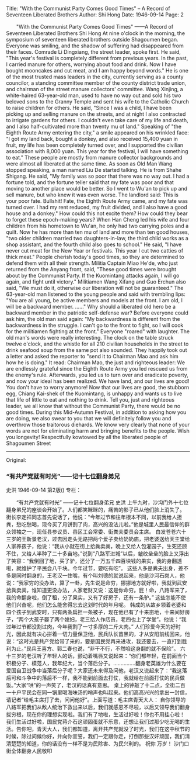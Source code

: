 Title: "With the Communist Party Comes Good Times" – A Record of Seventeen Liberated Brothers
Author: Shi Hong
Date: 1946-09-14
Page: 2

　　"With the Communist Party Comes Good Times"
    ——A Record of Seventeen Liberated Brothers
    Shi Hong
    At nine o'clock in the morning, the symposium of seventeen liberated brothers outside Shagoumen began. Everyone was smiling, and the shadow of suffering had disappeared from their faces.
    Comrade Li Dingxiang, the street leader, spoke first. He said, "This year's festival is completely different from previous years. In the past, I carried manure for others, worrying about food and drink. Now I have bought mooncakes and cut meat, and I am happy beyond words." He is one of the most trusted mass leaders in the city, currently serving as a county councilor, a standing committee member of the county district trade union, and chairman of the street manure collectors' committee.
    Wang Xinjing, a white-haired 63-year-old man, used to have no way out and sold his two beloved sons to the Granny Temple and sent his wife to the Catholic Church to raise children for others. He said, "Since I was a child, I have been picking up and selling manure on the streets, and at night I also contracted to irrigate gardens for others. I couldn't even take care of my life and death, and I also half-cultivated more than twenty mu of land." Speaking of "the Eighth Route Army entering the city," a smile appeared on his wrinkled face: "I got my land back, bought a donkey, and also received 15,400 yuan in fruit, my life has been completely turned over, and I supported the civilian association with 8,000 yuan. This year for the festival, I will have something to eat."
    These people are mostly from manure collector backgrounds and were almost all liberated at the same time. As soon as Old Man Wang stopped speaking, a man named Liu De started talking. He is from Shahe Shigang. He said, "My family was so poor that there was no way out. I had a fortune told, and the fortune teller said that my fate was poor and that moving to another place would be better. So I went to Wu'an to pick up and sell manure, but who knew it was even worse. The landlord said: This is your poor fate. Bullshit! Fate, the Eighth Route Army came, and my fate was turned over. I had my rent reduced, my fruit divided, and I also have a good house and a donkey."
    How could this not excite them? How could they bear to forget these epoch-making years?
    When Han Cheng led his wife and four children from his hometown to Wu'an, he only had two carrying poles and a quilt. Now he has more than ten mu of land and more than ten good houses, "two older children married two daughters-in-law, the third child works as a shop assistant, and the fourth child also goes to school." He said, "I have never cut meat for the New Year or festivals. This year I cut two catties of thick meat."
    People cherish today's good times, so they are determined to defend them with all their strength. Militia Captain Miao He'de, who just returned from the Anyang front, said, "These good times were brought about by the Communist Party. If the Kuomintang attacks again, I will go again, and fight until victory." Militiamen Wang Xifang and Guo Erchun also said, "We must do it, otherwise our liberation will not be guaranteed."
    The 63-year-old man listened to the young people and said with trembling lips: "You are all young, be active members and models at the front. I am old, I will be a backward member. ......" Why should a liberated old hero be a backward member in the patriotic self-defense war? Before everyone could ask him, the old man said again: "My backwardness is different from the backwardness in the struggle. I can't go to the front to fight, so I will cook for the militiamen fighting at the front." Everyone "roared" with laughter. The old man's words were really interesting.
    The clock on the table struck twelve o'clock, and the whistle for all 210 civilian households in the street to drink seafood soup from the same pot also sounded. They happily took out a letter and asked the reporter to "send it to Chairman Mao and ask him how he is doing." It read: Chairman Mao, the just and righteous leader:
    We are endlessly grateful since the Eighth Route Army you led rescued us from the enemy's rule. Afterwards, you led us to turn over and eradicate poverty, and now your ideal has been realized. We have land, and our lives are good! You don't have to worry anymore!
    Now that our lives are good, the stubborn egg, Chiang Kai-shek of the Kuomintang, is unhappy and wants us to live that life of little to eat and nothing to drink. Tell you, just and righteous leader, we all know that without the Communist Party, there would be no good times. During this Mid-Autumn Festival, in addition to asking how you are doing, we also swear to you that we will definitely follow you and overthrow those traitorous diehards. We know very clearly that none of your words are not for eliminating harm and bringing benefits to the people.
    Wish you longevity!
    Respectfully kowtowed by all the liberated people of Shagoumen Street



<hr /> 

Original: 


### “有共产党就有时光”——记十七位翻身弟兄
史洪
1946-09-14
第2版()
专栏：

　　“有共产党就有时光”
    ——记十七位翻身弟兄
    史洪
    上午九时，沙沟门外十七位翻身弟兄的座谈会开始了。人们都笑眯眯的，痛苦的影子已从他们脸上消失了。
    街长李定祥同志首先说话了，他说：“今年过节和往年根本不同，以前我给人担粪，愁吃愁喝，现今买了月饼割了肉，高兴的没法儿啦。”他是城里人民最信仰的群众领袖之一，现任县参议员、县区工会常委、街粪夫委员会主席。
    白发苍苍六十三岁的王新景老汉，过去因走头无路把两个爱子卖给奶奶庙，把老婆送给天主堂给人家养孩子，他说：“我从小就在街上拾粪卖粪，晚上又给人包灌园子，生死还顾不住，又给人半种了二十多亩地。”说到“八路军进城”以后，皱纹垒垒的脸上又浮出了笑容：“我倒回了地，买了驴，还分了一万五千四百块钱的果实，我的身翻透啦，就维护了平民会八千块。今年过节，要吃有吃”。
    这些人多是粪夫出身，差不多是同时翻身的，王老汉一住嘴，有个叫刘德的就说起来，他是沙河石岗人，他说：“我家穷的没办法，算了一卦，先生说是命穷，挪挪地方就好啦，我就到武安拾粪卖粪，谁知道更没办法，人家老财又说：这是你命穷。屁！命，八路军来了，我的命翻身啦，倒了租，分了果实，又有了好房子，还有一条驴。”
    这些怎能不使他们兴奋呢，他们怎么能舍得忘去这划时代的年月呢。
    韩成的从故乡领着老婆和四个孩子到武安时，只有两条扁担一条被子，现在他已有了十来亩地，十来间好房子，“两个大孩子娶了两个媳妇，老三给人作店员，老四也上了学堂”。他说：“我过年过节都没割过肉，今年我割了一寸多厚的二斤大肉。”
    人们珍爱今天的好时光，因此就有决心拼着一切力量保卫他，民兵队长苗黑的，才从安阳前线回来，他说：“这时光是共产党给带了来的，要是国民党再来进攻，我还要去，一直打到胜利为止。”民兵王喜方、郭二春也说，“非干不行，不然咱这身翻的就不保险”。
    六十三岁的老汉听了年轻人的话，颤动着嘴唇又说起来：“你们都年轻，在前面当个积极分子、模范人，我年纪大，当个落后分子。……………翻身老英雄为什么要在爱国自卫战争中当落后分子呢？大家还未来得及问他，老汉又说起来了：“我这落后可和斗争中的落后不一样，我不能到前面去打仗，我就给在前面打仗的民兵做饭。”大家“哄”的一声笑了，老汉的话真有意思。
    桌上的钟敲了十二点，全街二百一十户平民会在同一锅里喝海味汤的哨声也叫起来。他们高高兴兴的拿出一封信，请记者“给毛主席打了去，问问他好”。上面写道：毛主席青天大人：
    自你领导的八路军把我们从敌人统治下救出来以后，我们就感恩不尽啦，以后又领导我们翻身拔穷根，现在你的理想实现啦。我们有了地啦，生活过好啦！你也不用挂心啦！
    我们生活过好啦，国民党蒋介石这顽固蛋就不乐意，还想让我们过那少吃无喝的生活。告你吧，青天大人，我们都知道，离开共产党就没了时光，我们在这中秋节的时候，除过问候你好，并向你宣誓，我们一定跟你走，打倒那些汉奸顽固，我们清清楚楚的知道，你的话没有一样不是为民除害、为民兴利的。
    祝你   万岁！
    沙门口街全体翻身人民敬叩
